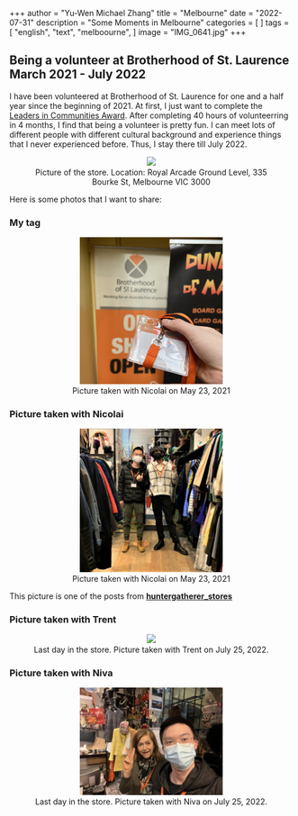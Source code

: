 +++
author = "Yu-Wen Michael Zhang"
title = "Melbourne"
date = "2022-07-31"
description = "Some Moments in Melbourne"
categories = [
]
tags = [
    "english",
    "text",
    "melboourne",
]
image = "IMG_0641.jpg"
+++

## Being a volunteer at Brotherhood of St. Laurence March 2021 - July 2022
I have been volunteered at Brotherhood of St. Laurence for one and a half year since the beginning of 2021. At first, I just want to complete the [Leaders in Communities Award](https://students.unimelb.edu.au/careers/get-career-ready/leadership-and-employability-programs/leaders-in-communities-award-lica). After completing 40 hours of volunteerring in 4 months, I find that being a volunteer is pretty fun. I can meet lots of different people with different cultural background and experience things that I never experienced before. Thus, I stay there till July 2022.
<center>
    <figure>
        <img src="store.JPG" width="50%"/>
        <figcaption>Picture of the store. Location:  Royal Arcade Ground Level, 335 Bourke St, Melbourne VIC 3000
</figcaption>
    </figure>
</center>
Here is some photos that I want to share:

### My tag
<center>
    <figure>
        <img src="tag.JPG" width="60%"/>
        <figcaption>Picture taken with Nicolai on May 23, 2021</figcaption>
    </figure>
</center>

### Picture taken with Nicolai
<center>
    <figure>
        <img src="volunteer1.jpeg" width="60%"/>
        <figcaption>Picture taken with Nicolai on May 23, 2021</figcaption>
    </figure>
</center>

This picture is one of the posts from [**huntergatherer_stores**](https://www.instagram.com/huntergatherer_stores/?hl=en)

### Picture taken with Trent
<center>
    <figure>
        <img src="volunteer2.JPG" width="60%"/>
        <figcaption>Last day in the store. Picture taken with Trent on July 25, 2022.</figcaption>
    </figure>
</center>

### Picture taken with Niva
<center>
    <figure>
        <img src="volunteer3.JPG" width="60%"/>
        <figcaption>Last day in the store. Picture taken with Niva on July 25, 2022.</figcaption>
    </figure>
</center>



<!-- ![Me being a volunteer(on the left)](volunteer1.jpeg "me being a volunteer") -->
